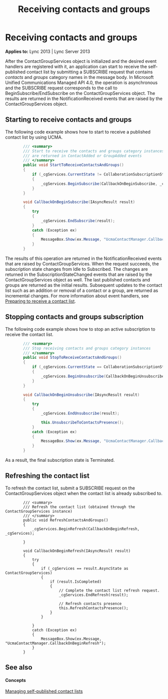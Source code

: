 ﻿---
title: Receiving contacts and groups
TOCTitle: Receiving contacts and groups
ms:assetid: 1d00013d-08a9-4e35-95ec-28fcc1270291
ms:mtpsurl: https://msdn.microsoft.com/en-us/library/Dn454633(v=office.15)
ms:contentKeyID: 57093011
ms.date: 07/24/2014
mtps_version: v=office.15
dev_langs:
- csharp
---

# Receiving contacts and groups


**Applies to:** Lync 2013 | Lync Server 2013



After the ContactGroupServices object is initialized and the desired event handlers are registered with it, an application can start to receive the self-published contact list by submitting a SUBSCRIBE request that contains *contacts* and *groups* category names in the message body. In Microsoft Unified Communications Managed API 4.0, the operation is asynchronous and the SUBSCRIBE request corresponds to the call to BeginSubscribe/EndSubscribe on the ContactGroupServices object. The results are returned in the NotificationReceived events that are raised by the ContactGroupServices object.

## Starting to receive contacts and groups

The following code example shows how to start to receive a published contact list by using UCMA.

```csharp
        /// <summary>
        /// Start to receive the contacts and groups category instances. The results 
        /// are returned in ContactAdded or GroupAdded events
        /// </summary>
        public void StartToReceiveContactsAndGroups()
        {
            if (_cgServices.CurrentState != CollaborationSubscriptionState.Subscribed)
            {
                _cgServices.BeginSubscribe(CallbackOnBeginSubscribe, _cgServices);
            }
        }

        void CallbackOnBeginSubscribe(IAsyncResult result)
        {
            try
            {
                _cgServices.EndSubscribe(result);
            }
            catch (Exception ex)
            {
                MessageBox.Show(ex.Message, "UcmaContactManager.CallbackOnBeginSubscribe");
            }
        }
```

The results of this operation are returned in the NotificationReceived events that are raised by ContactGroupServices. When the request succeeds, the subscription state changes from Idle to Subscribed. The changes are returned in the SubscriptionStateChanged events that are raised by the ContactGroupServices object as well. The last published contacts and groups are returned as the initial results. Subsequent updates to the contact list such as an addition or removal of a contact or a group, are returned as incremental changes. For more information about event handlers, see [Preparing to receive a contact list](preparing-to-receive-a-contact-list.md).

## Stopping contacts and groups subscription

The following code example shows how to stop an active subscription to receive the contact list.

```csharp
        /// <summary>
        /// Stop receiving contacts and groups category instances
        /// </summary>
        public void StopToReceiveContactsAndGroups()
        {
            if (_cgServices.CurrentState == CollaborationSubscriptionState.Subscribed)
            {
                _cgServices.BeginUnsubscribe(CallbackOnBeginUnsubscribe, _cgServices);
            }           
        }

        void CallbackOnBeginUnsubscribe(IAsyncResult result)
        {
            try
            {
                _cgServices.EndUnsubscribe(result);

                this.UnsubscribeToContactsPresence();
            }
            catch (Exception ex)
            {
                MessageBox.Show(ex.Message, "UcmaContactManager.CallbackOnBeginUnsubscribe");
            }
        }
```

As a result, the final subscription state is Terminated.

## Refreshing the contact list

To refresh the contact list, submit a SUBSCRIBE request on the ContactGroupServices object when the contact list is already subscribed to.

``` 
        /// <summary>
        /// Refresh the contact list (obtained through the ContactGroupServices instance)
        /// </summary>
        public void RefreshContactsAndGroups()
        {
            _cgServices.BeginRefresh(CallbackOnBeginRefresh, _cgServices);

        }

        void CallbackOnBeginRefresh(IAsyncResult result)
        {
            try
            {
                if (_cgServices == result.AsyncState as ContactGroupServices)
                {
                    if (result.IsCompleted)
                    {
                        // Complete the contact list refresh request.
                        _cgServices.EndRefresh(result);

                        // Refresh contacts presence
                        this.RefreshContactsPresence();
                    }
                }

            }
            catch (Exception ex)
            {
                MessageBox.Show(ex.Message, "UcmaContactManager.CallbackOnBeginRefresh");
            }
        }

```

## See also

#### Concepts

[Managing self-published contact lists](managing-self-published-contact-lists.md)

